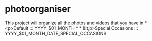 # photoorganiser

This project will organize all the photos and videos that you have in * &lt;p>Default ::: YYYY_$01_MONTH    *    * &lt;p>Special Occasions ::: YYYY_$01_MONTH_DATE_SPECIAL_OCCASIONS

